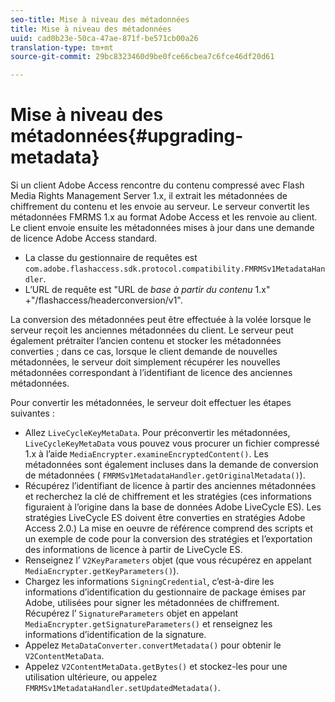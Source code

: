 ```yaml
---
seo-title: Mise à niveau des métadonnées
title: Mise à niveau des métadonnées
uuid: cad0b23e-50ca-47ae-871f-be571cb00a26
translation-type: tm+mt
source-git-commit: 29bc8323460d9be0fce66cbea7c6fce46df20d61

---
```



# Mise à niveau des métadonnées{#upgrading-metadata}

Si un client Adobe Access rencontre du contenu compressé avec Flash Media Rights Management Server 1.x, il extrait les métadonnées de chiffrement du contenu et les envoie au serveur. Le serveur convertit les métadonnées FMRMS 1.x au format Adobe Access et les renvoie au client. Le client envoie ensuite les métadonnées mises à jour dans une demande de licence Adobe Access standard.

* La classe du gestionnaire de requêtes est `com.adobe.flashaccess.sdk.protocol.compatibility.FMRMSv1MetadataHandler`.
* L’URL de requête est &quot;URL de *base à partir du contenu* 1.x&quot; +&quot;/flashaccess/headerconversion/v1&quot;.

La conversion des métadonnées peut être effectuée à la volée lorsque le serveur reçoit les anciennes métadonnées du client. Le serveur peut également prétraiter l’ancien contenu et stocker les métadonnées converties ; dans ce cas, lorsque le client demande de nouvelles métadonnées, le serveur doit simplement récupérer les nouvelles métadonnées correspondant à l’identifiant de licence des anciennes métadonnées.

Pour convertir les métadonnées, le serveur doit effectuer les étapes suivantes :

* Allez `LiveCycleKeyMetaData`. Pour préconvertir les métadonnées, `LiveCycleKeyMetaData` vous pouvez vous procurer un fichier compressé 1.x à l’aide `MediaEncrypter.examineEncryptedContent()`. Les métadonnées sont également incluses dans la demande de conversion de métadonnées ( `FMRMSv1MetadataHandler.getOriginalMetadata()`).
* Récupérez l’identifiant de licence à partir des anciennes métadonnées et recherchez la clé de chiffrement et les stratégies (ces informations figuraient à l’origine dans la base de données Adobe LiveCycle ES). Les stratégies LiveCycle ES doivent être converties en stratégies Adobe Access 2.0.) La mise en oeuvre de référence comprend des scripts et un exemple de code pour la conversion des stratégies et l’exportation des informations de licence à partir de LiveCycle ES.
* Renseignez l’ `V2KeyParameters` objet (que vous récupérez en appelant `MediaEncrypter.getKeyParameters()`).
* Chargez les informations `SigningCredential`, c’est-à-dire les informations d’identification du gestionnaire de package émises par Adobe, utilisées pour signer les métadonnées de chiffrement. Récupérez l’ `SignatureParameters` objet en appelant `MediaEncrypter.getSignatureParameters()` et renseignez les informations d’identification de la signature.
* Appelez `MetaDataConverter.convertMetadata()` pour obtenir le `V2ContentMetaData`.
* Appelez `V2ContentMetaData.getBytes()` et stockez-les pour une utilisation ultérieure, ou appelez `FMRMSv1MetadataHandler.setUpdatedMetadata()`.

